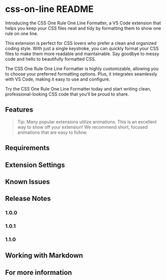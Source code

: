 # css-on-line README

Introducing the CSS One Rule One Line Formatter, a VS Code extension that helps you keep your CSS files neat and tidy by formatting them to show one rule on one line.

This extension is perfect for CSS lovers who prefer a clean and organized coding style. With just a single keystroke, you can quickly format your CSS files to make them more readable and maintainable. Say goodbye to messy code and hello to beautifully formatted CSS.

The CSS One Rule One Line Formatter is highly customizable, allowing you to choose your preferred formatting options. Plus, it integrates seamlessly with VS Code, making it easy to use and configure.

Try the CSS One Rule One Line Formatter today and start writing clean, professional-looking CSS code that you'll be proud to share.

## Features

<!-- Describe specific features of your extension including screenshots of your extension in action. Image paths are relative to this README file.

For example if there is an image subfolder under your extension project workspace:

\!\[feature X\]\(images/feature-x.png\) -->

> Tip: Many popular extensions utilize animations. This is an excellent way to show off your extension! We recommend short, focused animations that are easy to follow.

## Requirements
<!-- 
If you have any requirements or dependencies, add a section describing those and how to install and configure them. -->

## Extension Settings

<!-- Include if your extension adds any VS Code settings through the `contributes.configuration` extension point.

For example:

This extension contributes the following settings:

* `myExtension.enable`: Enable/disable this extension.
* `myExtension.thing`: Set to `blah` to do something. -->

## Known Issues

<!-- Calling out known issues can help limit users opening duplicate issues against your extension. -->

## Release Notes

<!-- Users appreciate release notes as you update your extension. -->

### 1.0.0

<!-- Initial release of ... -->

### 1.0.1

<!-- Fixed issue #. -->

### 1.1.0

<!-- Added features X, Y, and Z.

--- -->

## Working with Markdown

<!-- You can author your README using Visual Studio Code.  Here are some useful editor keyboard shortcuts:

* Split the editor (`Cmd+\` on macOS or `Ctrl+\` on Windows and Linux)
* Toggle preview (`Shift+Cmd+V` on macOS or `Shift+Ctrl+V` on Windows and Linux)
* Press `Ctrl+Space` (Windows, Linux, macOS) to see a list of Markdown snippets -->

## For more information

<!-- * [Visual Studio Code's Markdown Support](http://code.visualstudio.com/docs/languages/markdown)
* [Markdown Syntax Reference](https://help.github.com/articles/markdown-basics/) -->

<!-- **Enjoy!** -->
